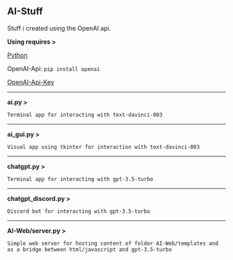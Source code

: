 **AI-Stuff**
---
Stuff i created using the OpenAI api.

**Using requires >**

[Python](https://www.python.org/)

OpenAI-Api: ```pip install openai```

[OpenAI-Api-Key](https://platform.openai.com/)

---

**ai.py >**

```Terminal app for interacting with text-davinci-003```

---

**ai_gui.py >**

```Visual app using tkinter for interaction with text-davinci-003```

---

**chatgpt.py >**

```Terminal app for interacting with gpt-3.5-turbo```

---

**chatgpt_discord.py >**

```Discord bot for interacting with gpt-3.5-turbo```

---

**AI-Web/server.py >**

```Simple web server for hosting content of folder AI-Web/templates and as a bridge between html/javascript and gpt-3.5-turbo```
